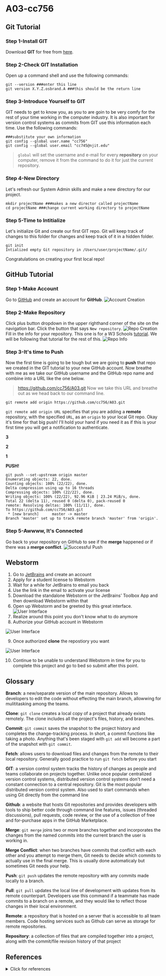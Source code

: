 # A03-cc756
## Git Tutorial
### Step 1-Install GIT
Download **GIT** for free from [here](https://git-scm.com).
### Step 2-Check GIT Installation
Open up a command shell and use the following commands:
```
git --version ###enter this line
git version X.Y.Z.osbrand.A ###this should be the return line
```
### Step 3-Introduce Yourself to GIT
GIT needs to get to know you, as you to are goin to be very comfy for the rest of your time working in the computer industry. It is also important for version control systems as commits from GIT use this information each time. Use the following commands:
```
###substitute your own information
git config --global user.name "cc756"
git config --global user.email "cc745@njit.edu"
```
> `global` will set the username and e-mail for every **repository** on your computer, remove it from the command to do it for just the current repository.
### Step 4-New Directory
Let's refresh our System Admin skills and make a new directory for our project.
```
mkdir projectName ###makes a new director called projectName
cd projectName ###change current working directory to projectName
```
### Step 5-Time to Intitialize
Let's initialize Git and create our first GIT repo. Git will keep track of changes to this folder for changes and keep track of it in a hidden folder.
```
git init
Intialized empty Git repository in /Users/user/projectName/.git/
```
Congratulations on creating your first local repo!
## GitHub Tutorial
### Step 1-Make Account
Go to [GitHub](github.com) and create an account for **GitHub**.
![Account Creation](https://www.w3schools.com/git/img_githup_sign_up.png)
### Step 2-Make Repository
Click plus button dropdown in the upper righthand corner of the site on the navigation bar. Click the button that says `New repository`.
![Repo Creation](https://www.w3schools.com/git/img_github_new_repo.png)
Fill in the info for your repository. This one is for a W3 Schools [tutorial](https://www.w3schools.com/git/git_remote_getstarted.asp?remote=github). We will be following that tutorial for the rest of this.
![Repo Info](https://www.w3schools.com/git/img_github_new_repo_create.png)
### Step 3-It's time to Push
Now the first time is going to be tough but we are going to **push** that repo we created in the GIT tutorial to your new GitHub account. Now breathe with me as we take our GitHub username and the GitHub repo name and combine into a URL like the one below.
> https://github.com/cc756/A03.git
Now we take this URL and breathe out as we head back to our command line.
```
git remote add origin https://github.com/cc756/A03.git
```
`git remote add origin URL` specifies that you are adding a **remote** repository, with the specified `URL`, as an `origin` to your local Git repo.
Okay it's time for that big push! I'll hold your hand if you need it as if this is your first time you will get a notification to authenticate.

**3**

**2**

**1**

**PUSH!**
```
git push --set-upstream origin master
Enumerating objects: 22, done.
Counting objects: 100% (22/22), done.
Delta compression using up to 16 threads
Compressing objects: 100% (22/22), done.
Writing objects: 100% (22/22), 92.96 KiB | 23.24 MiB/s, done.
Total 22 (delta 11), reused 0 (delta 0), pack-reused 0
remote: Resolving deltas: 100% (11/11), done.
To https://github.com/cc756/A03.git
 * [new branch]      master -> master
Branch 'master' set up to track remote branch 'master' from 'origin'.
```
### Step 5-Awwww, It's Connected
Go back to your repository on GitHub to see if the **merge** happened or if there was a **merge conflict**.
![Successful Push](https://www.w3schools.com/git/img_github_merged.png)

## Webstorm
1. Go to [JetBrains](https://www.jetbrains.com) and create an account
2. Apply for a student license to Webstorm
3. Wait for a while for JetBrains to email you back
4. Use the link in the email to activate your license
5. Download the standalone Webstorm or the JetBrains' Toolbox App and then download Webstorm within that
6. Open up Webstorm and be greeted by this great interface.
![User Interface](https://github.com/cc756/A03/blob/main/imageFolder/Click%20VCS.png)
7. Realize around this point you don't know what to do anymore
8. Authorize your GitHub account in Webstorm

![User Interface](https://github.com/cc756/A03/blob/main/imageFolder/Authorize.png)

9. Once authorized **clone** the repostiory you want

![User Interface](https://github.com/cc756/A03/blob/main/imageFolder/Clone.png)

10. Continue to be unable to understand Webstorm in time for you to complete this project and go to bed so submit after this point.

## Glossary
**Branch**: a new/separate version of the main repository. Allows to developers to edit the code without effecting the main branch, allowwing for mulititasking among the teams.

**Clone**: `git clone` creates a local copy of a project that already exists remotely. The clone includes all the project's files, history, and branches.

**Commit**: `git commit` saves the snapshot to the project history and completes the change-tracking process. In short, a commit functions like taking a photo. Anything that's been staged with `git add` will become a part of the snapshot with `git commit`.

**Fetch**: allows users to download files and changes from the remote to their local repository. Generally good practice to run `git fetch` before you start

**GIT**: a version control system tracks the history of changes as people and teams collaborate on projects together. Unlike once popular centralized version control systems, distributed version control systems don't need a constant connection to a central repository. Git is the most popular distributed version control system. Also used to start commands when using Git directly from the command line

**Github**: a website that hosts Git repositories and provides developers with tools to ship better code through command line features, issues (threaded discussions), pull requests, code review, or the use of a collection of free and for-purchase apps in the GitHub Marketplace.

**Merge**: `git merge` joins two or more branches together and incorporates the changes from the named commits into the current branch the user is working in.

**Merge Conflict**: when two branches have commits that conflict with each other and you attempt to merge them, Git needs to decide which commits to actually use in the final merge. This is usually done automaticaly but sometimes Git needs your help.

**Push**: `git push` updates the remote repository with any commits made locally to a branch.

**Pull**: `git pull` updates the local line of development with updates from its remote counterpart. Developers use this command if a teammate has made commits to a branch on a remote, and they would like to reflect those changes in their local environment.

**Remote**: a repository that is hosted on a server that is accessible to all team members. Code hosting services such as Github can serve as storage for remote repositories.

**Repository**: a collection of files that are compiled together into a project, along with the commit/file revision history of that project

## References
<details><summary>Click for references</summary> 
<p>
  
  - [Jet Brains](https://www.jetbrains.com/help/webstorm/getting-started-with-webstorm.html) was going to use this more but ran out of time before I could get to it
  - [GitHub Docs](https://docs.github.com/en)
  - [W3 Schools Git Tutorial](https://www.w3schools.com/git/)
  - Past classes
  
</p>
</details>
